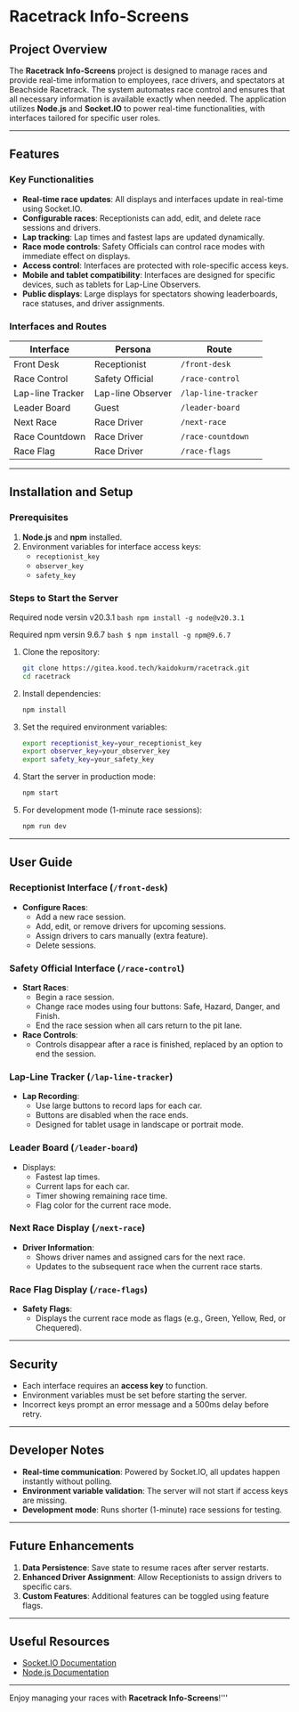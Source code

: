 # Racetrack Info-Screens

## Project Overview
The **Racetrack Info-Screens** project is designed to manage races and provide real-time information to employees, race drivers, and spectators at Beachside Racetrack. The system automates race control and ensures that all necessary information is available exactly when needed. The application utilizes **Node.js** and **Socket.IO** to power real-time functionalities, with interfaces tailored for specific user roles.

---

## Features
### Key Functionalities
- **Real-time race updates**: All displays and interfaces update in real-time using Socket.IO.
- **Configurable races**: Receptionists can add, edit, and delete race sessions and drivers.
- **Lap tracking**: Lap times and fastest laps are updated dynamically.
- **Race mode controls**: Safety Officials can control race modes with immediate effect on displays.
- **Access control**: Interfaces are protected with role-specific access keys.
- **Mobile and tablet compatibility**: Interfaces are designed for specific devices, such as tablets for Lap-Line Observers.
- **Public displays**: Large displays for spectators showing leaderboards, race statuses, and driver assignments.

### Interfaces and Routes
| Interface        | Persona           | Route               |
| ---------------- | ----------------- | ------------------- |
| Front Desk       | Receptionist      | `/front-desk`       |
| Race Control     | Safety Official   | `/race-control`     |
| Lap-line Tracker | Lap-line Observer | `/lap-line-tracker` |
| Leader Board     | Guest             | `/leader-board`     |
| Next Race        | Race Driver       | `/next-race`        |
| Race Countdown   | Race Driver       | `/race-countdown`   |
| Race Flag        | Race Driver       | `/race-flags`       |

---

## Installation and Setup

### Prerequisites
1. **Node.js** and **npm** installed.
2. Environment variables for interface access keys:
    - `receptionist_key`
    - `observer_key`
    - `safety_key`

### Steps to Start the Server
Required node versin v20.3.1
    ```bash
    npm install -g node@v20.3.1
    ```
    
Required npm versin 9.6.7
    ```bash
    $ npm install -g npm@9.6.7
    ```

1. Clone the repository:
   ```bash
   git clone https://gitea.kood.tech/kaidokurm/racetrack.git
   cd racetrack
   ```
2. Install dependencies:
   ```bash
   npm install
   ```
3. Set the required environment variables:
   ```bash
   export receptionist_key=your_receptionist_key
   export observer_key=your_observer_key
   export safety_key=your_safety_key
   ```
4. Start the server in production mode:
   ```bash
   npm start
   ```
5. For development mode (1-minute race sessions):
   ```bash
   npm run dev
   ```

---

## User Guide

### Receptionist Interface (`/front-desk`)
- **Configure Races**:
    - Add a new race session.
    - Add, edit, or remove drivers for upcoming sessions.
    - Assign drivers to cars manually (extra feature).
    - Delete sessions.

### Safety Official Interface (`/race-control`)
- **Start Races**:
    - Begin a race session.
    - Change race modes using four buttons: Safe, Hazard, Danger, and Finish.
    - End the race session when all cars return to the pit lane.
- **Race Controls**:
    - Controls disappear after a race is finished, replaced by an option to end the session.

### Lap-Line Tracker (`/lap-line-tracker`)
- **Lap Recording**:
    - Use large buttons to record laps for each car.
    - Buttons are disabled when the race ends.
    - Designed for tablet usage in landscape or portrait mode.

### Leader Board (`/leader-board`)
- Displays:
    - Fastest lap times.
    - Current laps for each car.
    - Timer showing remaining race time.
    - Flag color for the current race mode.

### Next Race Display (`/next-race`)
- **Driver Information**:
    - Shows driver names and assigned cars for the next race.
    - Updates to the subsequent race when the current race starts.

### Race Flag Display (`/race-flags`)
- **Safety Flags**:
    - Displays the current race mode as flags (e.g., Green, Yellow, Red, or Chequered).

---

## Security
- Each interface requires an **access key** to function.
- Environment variables must be set before starting the server.
- Incorrect keys prompt an error message and a 500ms delay before retry.

---

## Developer Notes
- **Real-time communication**: Powered by Socket.IO, all updates happen instantly without polling.
- **Environment variable validation**: The server will not start if access keys are missing.
- **Development mode**: Runs shorter (1-minute) race sessions for testing.

---

## Future Enhancements
1. **Data Persistence**: Save state to resume races after server restarts.
2. **Enhanced Driver Assignment**: Allow Receptionists to assign drivers to specific cars.
3. **Custom Features**: Additional features can be toggled using feature flags.

---

## Useful Resources
- [Socket.IO Documentation](https://socket.io/)
- [Node.js Documentation](https://nodejs.org/)

---

Enjoy managing your races with **Racetrack Info-Screens**!'''